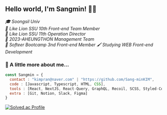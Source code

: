 ## Hello world, I'm Sangmin! 👋🏻
<em>🎓 Soongsil Univ</em><br>
<em>🦁 Like Lion SSU 10th Front-end Team Member</em><br>
<em>🦁 Like Lion SSU 11th Operation Director</em><br>
<em>🦁 2023-AHEUNGTHON Management Team</em><br>
<em>🚗 Softeer Bootcamp 3nd Front-end Member</em>
<em>🖌 Studying WEB Front-end Development</em>

### 📌 A little more about me...
```js
const Sangmin = {
  contact : "kimpran@naver.com" | "https://github.com/Sang-minKIM",
  code : [Javascript, Typescript, HTML, CSS],
  tools : [React, NextJS, React-Query, GraphQL, Recoil, SCSS, Styled-Components, Emotion],
  extra : [Git, Notion, Slack, Figma]
}
```

[![Solved.ac Profile](http://mazassumnida.wtf/api/v2/generate_badge?boj=kimpran)](https://solved.ac/kimpran/)
